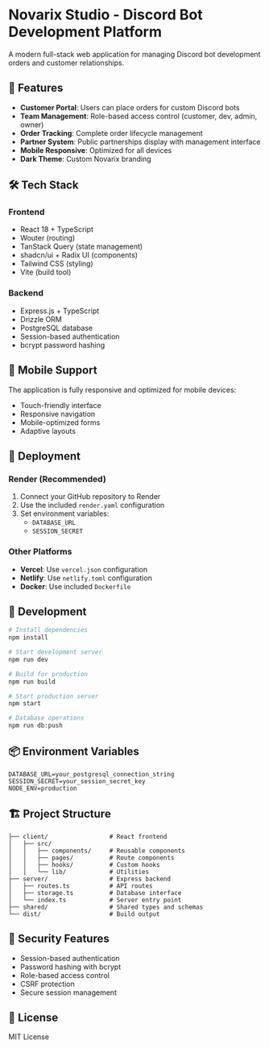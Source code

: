 # Novarix Studio - Discord Bot Development Platform

A modern full-stack web application for managing Discord bot development orders and customer relationships.

## 🚀 Features

- **Customer Portal**: Users can place orders for custom Discord bots
- **Team Management**: Role-based access control (customer, dev, admin, owner)
- **Order Tracking**: Complete order lifecycle management
- **Partner System**: Public partnerships display with management interface
- **Mobile Responsive**: Optimized for all devices
- **Dark Theme**: Custom Novarix branding

## 🛠️ Tech Stack

### Frontend
- React 18 + TypeScript
- Wouter (routing)
- TanStack Query (state management)
- shadcn/ui + Radix UI (components)
- Tailwind CSS (styling)
- Vite (build tool)

### Backend
- Express.js + TypeScript
- Drizzle ORM
- PostgreSQL database
- Session-based authentication
- bcrypt password hashing

## 📱 Mobile Support

The application is fully responsive and optimized for mobile devices:
- Touch-friendly interface
- Responsive navigation
- Mobile-optimized forms
- Adaptive layouts

## 🚀 Deployment

### Render (Recommended)
1. Connect your GitHub repository to Render
2. Use the included `render.yaml` configuration
3. Set environment variables:
   - `DATABASE_URL`
   - `SESSION_SECRET`

### Other Platforms
- **Vercel**: Use `vercel.json` configuration
- **Netlify**: Use `netlify.toml` configuration
- **Docker**: Use included `Dockerfile`

## 🔧 Development

```bash
# Install dependencies
npm install

# Start development server
npm run dev

# Build for production
npm run build

# Start production server
npm start

# Database operations
npm run db:push
```

## 📦 Environment Variables

```env
DATABASE_URL=your_postgresql_connection_string
SESSION_SECRET=your_session_secret_key
NODE_ENV=production
```

## 🏗️ Project Structure

```
├── client/                 # React frontend
│   ├── src/
│   │   ├── components/     # Reusable components
│   │   ├── pages/          # Route components
│   │   ├── hooks/          # Custom hooks
│   │   └── lib/            # Utilities
├── server/                 # Express backend
│   ├── routes.ts           # API routes
│   ├── storage.ts          # Database interface
│   └── index.ts            # Server entry point
├── shared/                 # Shared types and schemas
└── dist/                   # Build output
```

## 🔐 Security Features

- Session-based authentication
- Password hashing with bcrypt
- Role-based access control
- CSRF protection
- Secure session management

## 📄 License

MIT License